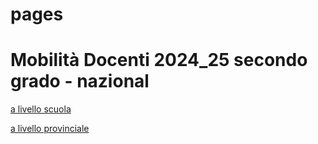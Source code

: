 # pages



# Mobilità Docenti 2024_25 secondo grado - nazional



[a livello scuola](https://gjrichter.github.io/pages//PalestraPerlamente/index_embed_Mobilit%C3%A0_Docenti_2024_25_secondo_grado_nazionale.html?filter=WHERE%20%22CDC%20DEST.%22%20=%20%22B016%20-%20LAB%20SCIENZE%20E%20TECNOL%20INFORMATICHE%20%20%22&scale=1&view=[42.06910158487272,13.075407545837164],6.45)

[a livello provinciale](https://gjrichter.github.io/pages//PalestraPerlamente/index_embed_Mobilit%C3%A0_Docenti_2024_25_secondo_grado_nazionale_prov.html?filter=WHERE%20%22fuori%20provincia%22%20=%20%22true%22%20%20AND%20%22CDC%20DEST.%22%20=%20%22B016%20-%20LAB%20SCIENZE%20E%20TECNOL%20INFORMATICHE%20%20%22&scale=1&view=[42.06910158487272,13.075407545837164],6.45)



